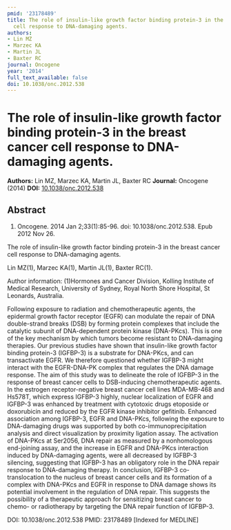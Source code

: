 ```yaml
---
pmid: '23178489'
title: The role of insulin-like growth factor binding protein-3 in the breast cancer
  cell response to DNA-damaging agents.
authors:
- Lin MZ
- Marzec KA
- Martin JL
- Baxter RC
journal: Oncogene
year: '2014'
full_text_available: false
doi: 10.1038/onc.2012.538
---
```


# The role of insulin-like growth factor binding protein-3 in the breast cancer cell response to DNA-damaging agents.
**Authors:** Lin MZ, Marzec KA, Martin JL, Baxter RC
**Journal:** Oncogene (2014)
**DOI:** [10.1038/onc.2012.538](https://doi.org/10.1038/onc.2012.538)

## Abstract

1. Oncogene. 2014 Jan 2;33(1):85-96. doi: 10.1038/onc.2012.538. Epub 2012 Nov 26.

The role of insulin-like growth factor binding protein-3 in the breast cancer 
cell response to DNA-damaging agents.

Lin MZ(1), Marzec KA(1), Martin JL(1), Baxter RC(1).

Author information:
(1)Hormones and Cancer Division, Kolling Institute of Medical Research, 
University of Sydney, Royal North Shore Hospital, St Leonards, Australia.

Following exposure to radiation and chemotherapeutic agents, the epidermal 
growth factor receptor (EGFR) can modulate the repair of DNA double-strand 
breaks (DSB) by forming protein complexes that include the catalytic subunit of 
DNA-dependent protein kinase (DNA-PKcs). This is one of the key mechanism by 
which tumors become resistant to DNA-damaging therapies. Our previous studies 
have shown that insulin-like growth factor binding protein-3 (IGFBP-3) is a 
substrate for DNA-PKcs, and can transactivate EGFR. We therefore questioned 
whether IGFBP-3 might interact with the EGFR-DNA-PK complex that regulates the 
DNA damage response. The aim of this study was to delineate the role of IGFBP-3 
in the response of breast cancer cells to DSB-inducing chemotherapeutic agents. 
In the estrogen receptor-negative breast cancer cell lines MDA-MB-468 and 
Hs578T, which express IGFBP-3 highly, nuclear localization of EGFR and IGFBP-3 
was enhanced by treatment with cytotoxic drugs etoposide or doxorubicin and 
reduced by the EGFR kinase inhibitor gefitinib. Enhanced association among 
IGFBP-3, EGFR and DNA-PKcs, following the exposure to DNA-damaging drugs was 
supported by both co-immunoprecipitation analysis and direct visualization by 
proximity ligation assay. The activation of DNA-PKcs at Ser2056, DNA repair as 
measured by a nonhomologous end-joining assay, and the increase in EGFR and 
DNA-PKcs interaction induced by DNA-damaging agents, were all decreased by 
IGFBP-3 silencing, suggesting that IGFBP-3 has an obligatory role in the DNA 
repair response to DNA-damaging therapy. In conclusion, IGFBP-3 co-translocation 
to the nucleus of breast cancer cells and its formation of a complex with 
DNA-PKcs and EGFR in response to DNA damage shows its potential involvement in 
the regulation of DNA repair. This suggests the possibility of a therapeutic 
approach for sensitizing breast cancer to chemo- or radiotherapy by targeting 
the DNA repair function of IGFBP-3.

DOI: 10.1038/onc.2012.538
PMID: 23178489 [Indexed for MEDLINE]
